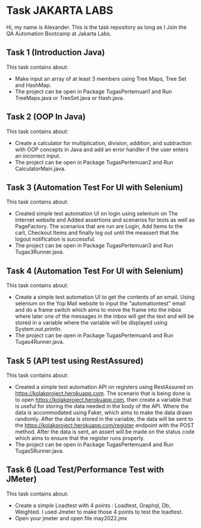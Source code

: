 # Task JAKARTA LABS

Hi, my name is Alexander. This is the task repository as long as I Join the QA Automation Bootcamp at Jakarta Labs.

## Task 1 (Introduction Java)
This task contains about:
- Make input an array of at least 3 members using Tree Maps, Tree Set and HashMap.
- The project can be open in Package TugasPertemuan1 and Run TreeMaps.java or TreeSet.java or Hash.java.

## Task 2 (OOP In Java)
This task contains about:
- Create a calculator for multiplication, division, addition, and subtraction with OOP concepts in Java and add an error handler if the user enters an incorrect input.
- The project can be open in Package TugasPertemuan2 and Run CalculatorMain.java.

## Task 3 (Automation Test For UI with Selenium)
This task contains about:
- Created simple test automation UI on login using selenium on The Internet website and Added assertions and scenarios for tests as well as PageFactory. The scenarios that are run are Login, Add Items to the cart, Checkout Items and finally log out until the meassert that the logout notification is successful.
- The project can be open in Package TugasPertemuan3 and Run Tugas3Runner.java.

## Task 4 (Automation Test For UI with Selenium)
This task contains about:
- Create a simple test automation UI to get the contents of an email. Using selenium on the Yop Mail website to input the "automationtest" email and do a frame switch which aims to move the frame into the inbox where later one of the messages in the inbox will get the text and will be stored in a variable where the variable will be displayed using System.out.println.
- The project can be open in Package TugasPertemuan4 and Run Tugas4Runner.java.

## Task 5 (API test using RestAssured)
This task contains about:
- Created a simple test automation API on registers using RestAssured on https://kolakproject.herokuapp.com. The scenario that is being done is to open https://kolakproject.herokuapp.com, then create a variable that is useful for storing the data needed in the body of the API. Where the data is accommodated using Faker, which aims to make the data drawn randomly. After the data is stored in the variable, the data will be sent to the https://kolakproject.herokuapp.com/register endpoint with the POST method. After the data is sent, an assert will be made on the status code which aims to ensure that the register runs properly.
- The project can be open in Package TugasPertemuan4 and Run Tugas5Runner.java.

## Task 6 (Load Test/Performance Test with JMeter)
This task contains about:
- Create a simple Loadtest with 4 points : Loadtest, Graphql, Db, Weighted. I used Jmeter to make those 4 points to test the loadtest.
- Open your jmeter and open file may2022.jmx




